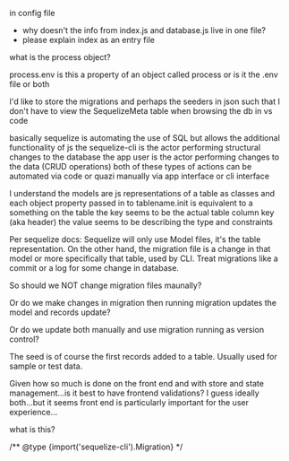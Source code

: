 in config file
- why doesn't the info from index.js and database.js live in one file?
- please explain index as an entry file

what is the process object?

process.env is this a property of an object called process or is it the .env file or both

I'd like to store the migrations and perhaps the seeders in json such that I don't have to view the SequelizeMeta table when browsing the db in vs code


basically sequelize is automating the use of SQL but allows the additional functionality of js
the sequelize-cli is the actor performing structural changes to the database
the app user is the actor performing changes to the data (CRUD operations)
both of these types of actions can be automated via code or quazi manually via app interface or cli interface

I understand the models are js representations of a table as classes
and each object property passed in to tablename.init is equivalent
to a something on the table
the key seems to be the actual table column key (aka header)
the value seems to be describing the type and constraints

Per sequelize docs:
Sequelize will only use Model files, it's the table representation.
On the other hand, the migration file is a change in that model or more specifically that table, used by CLI.
Treat migrations like a commit or a log for some change in database.

So should we NOT change migration files maunally?

Or do we make changes in migration then running migration updates the model and records update?

Or do we update both manually and use migration running as version control?

The seed is of course the first records added to a table. Usually used for sample or test data.


Given how so much is done on the front end and with store and state management...is it best to have frontend validations?
I guess ideally both...but it seems front end is particularly important for the user experience...

what is this?

/** @type {import('sequelize-cli').Migration} */
